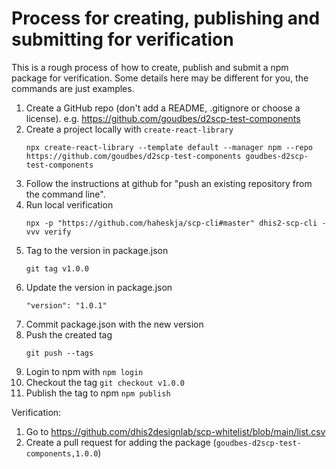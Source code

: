 # Process for creating, publishing and submitting for verification

This is a rough process of how to create, publish and submit a npm package for verification. Some details here may be different for you, the commands are just examples.

1. Create a GitHub repo (don't add a README, .gitignore or choose a license). e.g. https://github.com/goudbes/d2scp-test-components
2. Create a project locally with `create-react-library`
    ```
    npx create-react-library --template default --manager npm --repo https://github.com/goudbes/d2scp-test-components goudbes-d2scp-test-components 
    ```
3. Follow the instructions at github for "push an existing repository from the command line".
4. Run local verification
    ```
    npx -p "https://github.com/haheskja/scp-cli#master" dhis2-scp-cli -vvv verify
    ```
5. Tag to the version in package.json
    ```
    git tag v1.0.0
    ```
5. Update the version in package.json
    ```
    "version": "1.0.1"
    ```
6. Commit package.json with the new version
7. Push the created tag
    ```
    git push --tags
    ```
8. Login to npm with `npm login`
9. Checkout the tag `git checkout v1.0.0`
10. Publish the tag to npm `npm publish`


Verification:

1. Go to https://github.com/dhis2designlab/scp-whitelist/blob/main/list.csv
2. Create a pull request for adding the package (`goudbes-d2scp-test-components,1.0.0`)